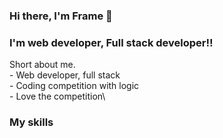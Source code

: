 ### Hi there, I'm Frame 👋

### I'm web developer, Full stack developer!!
  Short about me.\
      - Web developer, full stack\
      - Coding competition with logic\
      - Love the competition\

### My skills

